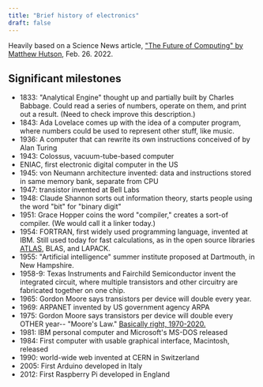 ```yaml
---
title: "Brief history of electronics"
draft: false
---
```


Heavily based on a Science News article, ["The Future of Computing" by Matthew Hutson](https://www.sciencenews.org/article/computer-science-history-ethics-future-robots-ai), Feb. 26. 2022.

## Significant milestones

* 1833: "Analytical Engine" thought up and partially built by Charles Babbage. Could read a series of numbers, operate on them, and print out a result. (Need to check improve this description.)
* 1843: Ada Lovelace comes up with the idea of a computer program, where numbers could be used to represent other stuff, like music.
* 1936: A computer that can rewrite its own instructions conceived of by Alan Turing
* 1943: Colossus, vacuum-tube-based computer
* ENIAC, first electronic digital computer in the US
* 1945: von Neumann architecture invented: data and instructions stored in same memory bank, separate from CPU
* 1947: transistor invented at Bell Labs
* 1948: Claude Shannon sorts out information theory, starts people using the word "bit" for "binary digit"
* 1951: Grace Hopper coins the word "compiler," creates a sort-of compiler. (We would call it a linker today.)
* 1954: FORTRAN, first widely used programming language, invented at IBM. Still used today for fast calculations, as in the open source libraries [ATLAS](https://hpc.llnl.gov/software/mathematical-software/atlas), BLAS, and LAPACK.
* 1955: "Artificial intelligence" summer institute proposed at Dartmouth, in New Hampshire.
* 1958-9: Texas Instruments and Fairchild Semiconductor invent the integrated circuit, where multiple transistors and other circuitry are fabricated together on one chip.
* 1965: Gordon Moore says transistors per device will double every year.
* 1969: ARPANET invented by US government agency ARPA
* 1975: Gordon Moore says transistors per device will double every OTHER year-- "Moore's Law." [Basically right, 1970-2020.](https://en.wikipedia.org/wiki/Moore's_law#/media/File:Moore's_Law_Transistor_Count_1970-2020.png)
* 1981: IBM personal computer and Microsoft's MS-DOS released
* 1984: First computer with usable graphical interface, Macintosh, released
* 1990: world-wide web invented at CERN in Switzerland
* 2005: First Arduino developed in Italy
* 2012: First Raspberry Pi developed in England
